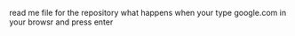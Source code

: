 read me file for the repository what happens when your type google.com in your browsr and press enter
